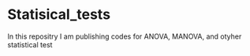 # Statisical_tests
In this repositry I am publishing codes for ANOVA, MANOVA, and otyher statistical test
